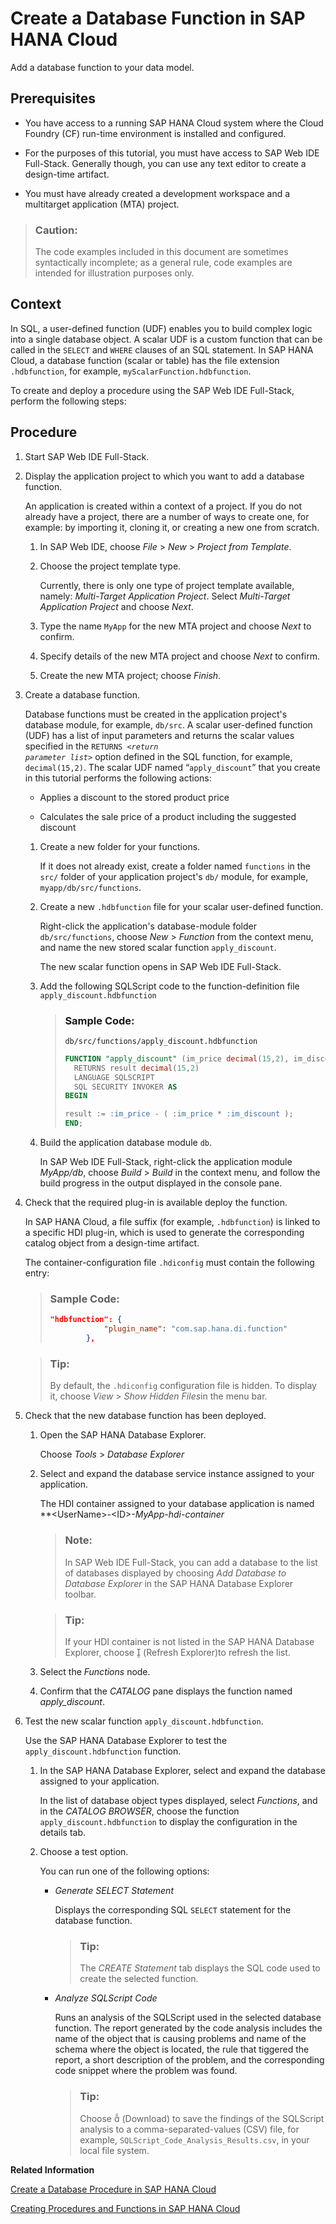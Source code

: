 <!-- loioe3093ea4fd394be288d97090f193fa89 -->

<link rel="stylesheet" type="text/css" href="../css/sap-icons.css"/>

# Create a Database Function in SAP HANA Cloud

Add a database function to your data model.



## Prerequisites

-   You have access to a running SAP HANA Cloud system where the Cloud Foundry \(CF\) run-time environment is installed and configured.

-   For the purposes of this tutorial, you must have access to SAP Web IDE Full-Stack. Generally though, you can use any text editor to create a design-time artifact.
-   You must have already created a development workspace and a multitarget application \(MTA\) project.

> ### Caution:  
> The code examples included in this document are sometimes syntactically incomplete; as a general rule, code examples are intended for illustration purposes only.



## Context

In SQL, a user-defined function \(UDF\) enables you to build complex logic into a single database object. A scalar UDF is a custom function that can be called in the `SELECT` and `WHERE` clauses of an SQL statement. In SAP HANA Cloud, a database function \(scalar or table\) has the file extension `.hdbfunction`, for example, `myScalarFunction.hdbfunction`.

To create and deploy a procedure using the SAP Web IDE Full-Stack, perform the following steps:



<a name="loioe3093ea4fd394be288d97090f193fa89__steps_ag1_ccc_3v"/>

## Procedure

1.  Start SAP Web IDE Full-Stack.

2.  Display the application project to which you want to add a database function.

    An application is created within a context of a project. If you do not already have a project, there are a number of ways to create one, for example: by importing it, cloning it, or creating a new one from scratch.

    1.  In SAP Web IDE, choose *File* \> *New* \> *Project from Template*.

    2.  Choose the project template type.

        Currently, there is only one type of project template available, namely: *Multi-Target Application Project*. Select *Multi-Target Application Project* and choose *Next*.

    3.  Type the name `MyApp` for the new MTA project and choose *Next* to confirm.

    4.  Specify details of the new MTA project and choose *Next* to confirm.

    5.  Create the new MTA project; choose *Finish*.


3.  Create a database function.

    Database functions must be created in the application project's database module, for example, `db/src`. A scalar user-defined function \(UDF\) has a list of input parameters and returns the scalar values specified in the <code>RETURNS <i class="varname">&lt;return parameter list&gt;</i></code> option defined in the SQL function, for example, `decimal(15,2)`. The scalar UDF named “`apply_discount`” that you create in this tutorial performs the following actions:

    -   Applies a discount to the stored product price

    -   Calculates the sale price of a product including the suggested discount


    1.  Create a new folder for your functions.

        If it does not already exist, create a folder named `functions` in the `src/` folder of your application project's `db/` module, for example, `myapp/db/src/functions`.

    2.  Create a new `.hdbfunction` file for your scalar user-defined function.

        Right-click the application's database-module folder `db/src/functions`, choose *New* \> *Function* from the context menu, and name the new stored scalar function `apply_discount`.

        The new scalar function opens in SAP Web IDE Full-Stack.

    3.  Add the following SQLScript code to the function-definition file `apply_discount.hdbfunction`

        > ### Sample Code:  
        > `db/src/functions/apply_discount.hdbfunction`
        > 
        > ```sql
        > FUNCTION "apply_discount" (im_price decimal(15,2), im_discount decimal(15,2) )
        > 	RETURNS result decimal(15,2) 
        > 	LANGUAGE SQLSCRIPT 
        > 	SQL SECURITY INVOKER AS 
        > BEGIN 
        > 
        > result := :im_price - ( :im_price * :im_discount );
        > END;
        > ```

    4.  Build the application database module `db`.

        In SAP Web IDE Full-Stack, right-click the application module *MyApp/db*, choose *Build* \> *Build* in the context menu, and follow the build progress in the output displayed in the console pane.


4.  Check that the required plug-in is available deploy the function.

    In SAP HANA Cloud, a file suffix \(for example, `.hdbfunction`\) is linked to a specific HDI plug-in, which is used to generate the corresponding catalog object from a design-time artifact.

    The container-configuration file `.hdiconfig` must contain the following entry:

    > ### Sample Code:  
    > ```json
    > "hdbfunction": {
    >             "plugin_name": "com.sap.hana.di.function"
    >         },
    > ```

    > ### Tip:  
    > By default, the `.hdiconfig` configuration file is hidden. To display it, choose *View* \> *Show Hidden Files*in the menu bar.

5.  Check that the new database function has been deployed.

    1.  Open the SAP HANA Database Explorer.

        Choose *Tools* \> *Database Explorer*

    2.  Select and expand the database service instance assigned to your application.

        The HDI container assigned to your database application is named **<UserName\>*-*<ID\>*-MyApp-hdi-container* 

        > ### Note:  
        > In SAP Web IDE Full-Stack, you can add a database to the list of databases displayed by choosing *Add Database to Database Explorer* in the SAP HANA Database Explorer toolbar.

        > ### Tip:  
        > If your HDI container is not listed in the SAP HANA Database Explorer, choose <span class="SAP-icons"></span> \(Refresh Explorer\)to refresh the list.

    3.  Select the *Functions* node.

    4.  Confirm that the *CATALOG* pane displays the function named *apply\_discount*.


6.  Test the new scalar function `apply_discount.hdbfunction`.

    Use the SAP HANA Database Explorer to test the `apply_discount.hdbfunction` function.

    1.  In the SAP HANA Database Explorer, select and expand the database assigned to your application.

        In the list of database object types displayed, select *Functions*, and in the *CATALOG BROWSER*, choose the function `apply_discount.hdbfunction` to display the configuration in the details tab.

    2.  Choose a test option.

        You can run one of the following options:

        -   *Generate SELECT Statement*

            Displays the corresponding SQL `SELECT` statement for the database function.

            > ### Tip:  
            > The *CREATE Statement* tab displays the SQL code used to create the selected function.

        -   *Analyze SQLScript Code*

            Runs an analysis of the SQLScript used in the selected database function. The report generated by the code analysis includes the name of the object that is causing problems and name of the schema where the object is located, the rule that tiggered the report, a short description of the problem, and the corresponding code snippet where the problem was found.

            > ### Tip:  
            > Choose <span class="SAP-icons"></span> \(Download\) to save the findings of the SQLScript analysis to a comma-separated-values \(CSV\) file, for example, `SQLScript_Code_Analysis_Results.csv`, in your local file system.




**Related Information**  


[Create a Database Procedure in SAP HANA Cloud](create-a-database-procedure-in-sap-hana-cloud-81e83fb.md "Create, edit, and deploy procedures.")

[Creating Procedures and Functions in SAP HANA Cloud](creating-procedures-and-functions-in-sap-hana-cloud-1e5e2c6.md "Database procedures and functions can be used to help manage the underlying data model.")

